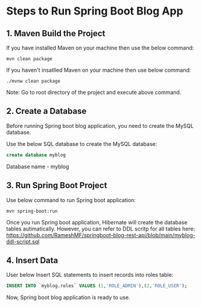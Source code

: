 # Steps to Run Spring Boot Blog App
## 1. Maven Build the Project
If you have installed Maven on your machine then use the below command:
```
mvn clean package
```
If you haven't insatlled Maven on your machine then use below command:
```
./mvnw clean package
 ```
 Note: Go to root directory of the project and execute above command.
 ## 2. Create a Database
 Before running Spring boot blog application, you need to create the MySQL database.
 
 Use the below SQL database to create the MySQL database:
 ```sql
 create database myblog
 ```
 Database name - myblog
 ## 3. Run Spring Boot Project
 Use below command to run Spring boot application:
 ```
 mvn spring-boot:run
 ```
 Once you run Spring boot application, Hibernate will create the database tables autimatically.
 However, you can refer to DDL scritp for all tables here:
 https://github.com/RameshMF/springboot-blog-rest-api/blob/main/myblog-ddl-script.sql
 ## 4. Insert Data
User below Insert SQL statements to insert records into roles table:
```sql
INSERT INTO `myblog.roles` VALUES (1,'ROLE_ADMIN'),(2,'ROLE_USER');
```
Now, Spring boot blog application is ready to use.
